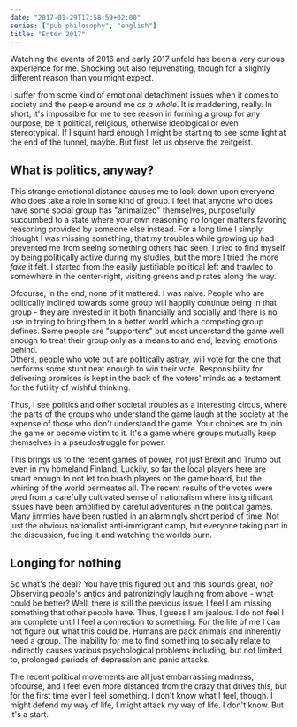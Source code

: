 ```yaml
---
date: "2017-01-29T17:58:59+02:00"
series: ["pub philosophy", "english"]
title: "Enter 2017"
---
```


Watching the events of 2016 and early 2017 unfold has been a very curious experience for me. Shocking but also rejuvenating, though for a slightly different reason than you might expect. 

<!--more-->

I suffer from some kind of emotional detachment issues when it comes to society and the people around me _as a whole_. It is maddening, really. In short, it's impossible for me to see reason in forming a group for any purpose, be it political, religious, otherwise ideological or even stereotypical. If I squint hard enough I might be starting to see some light at the end of the tunnel, maybe. But first, let us observe the zeitgeist.

## What is politics, anyway?

This strange emotional distance causes me to look down upon everyone who does take a role in some kind of group. I feel that anyone who does have some social group has "animalized" themselves, purposefully succumbed to a state where your own reasoning no longer matters favoring reasoning provided by someone else instead. For a long time I simply thought I was missing something, that my troubles while growing up had prevented me from seeing something others had seen. I tried to find myself by being politically active during my studies, but the more I tried the more *fake* it felt. I started from the easily justifiable political left and trawled to somewhere in the center-right, visiting greens and pirates along the way. 

Ofcourse, in the end, none of it mattered. I was naive. People who are politically inclined towards some group will happily continue being in that group - they are invested in it both financially and socially and there is no use in trying to bring them to a better world which a competing group defines. Some people are "supporters" but most understand the game well enough to treat their group only as a means to and end, leaving emotions behind.  
Others, people who vote but are politically astray, will vote for the one that performs some stunt neat enough to win their vote. Responsibility for delivering promises is kept in the back of the voters' minds as a testament for the futility of wishful thinking.

Thus, I see politics and other societal troubles as a interesting circus, where the parts of the groups who understand the game laugh at the society at the expense of those who don't understand the game. Your choices are to join the game or become victim to it. It's a game where groups mutually keep themselves in a pseudostruggle for power.

This brings us to the recent games of power, not just Brexit and Trump but even in my homeland Finland. Luckily, so far the local players here are smart enough to not let too brash players on the game board, but the whining of the world permeates all. The recent results of the votes were bred from a carefully cultivated sense of nationalism where insignificant issues have been amplified by careful adventures in the political games. Many jimmies have been rustled in an alarmingly short period of time. Not just the obvious nationalist anti-immigrant camp, but everyone taking part in the discussion, fueling it and watching the worlds burn.

## Longing for nothing

So what's the deal? You have this figured out and this sounds great, no? Observing people's antics and patronizingly laughing from above - what could be better? Well, there is still the previous issue: I feel I am missing something that other people have. Thus, I guess I am jealous. I do not feel I am complete until I feel a connection to something. For the life of me I can not figure out what this could be. Humans are pack animals and inherently need a group. The inability for me to find something to socially relate to indirectly causes various psychological problems including, but not limited to, prolonged periods of depression and panic attacks.

The recent political movements are all just embarrassing madness, ofcourse, and I feel even more distanced from the crazy that drives this, but for the first time ever I feel something. I don't know what I feel, though. I might defend my way of life, I might attack my way of life. I don't know. But it's a start.